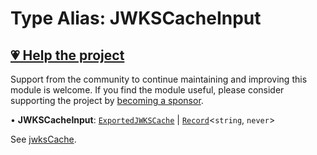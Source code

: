 # Type Alias: JWKSCacheInput

## [💗 Help the project](https://github.com/sponsors/panva)

Support from the community to continue maintaining and improving this module is welcome. If you find the module useful, please consider supporting the project by [becoming a sponsor](https://github.com/sponsors/panva).

• **JWKSCacheInput**: [`ExportedJWKSCache`](../interfaces/ExportedJWKSCache.md) \| [`Record`](https://www.typescriptlang.org/docs/handbook/utility-types.html#recordkeys-type)\<`string`, `never`\>

See [jwksCache](../variables/jwksCache.md).
